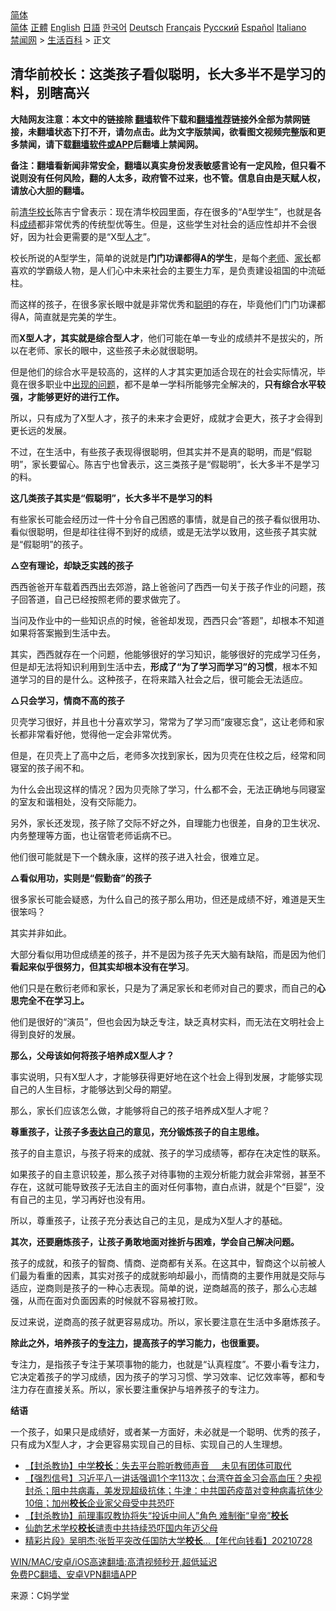  <!-- 面包屑导航 --> <div class="breadcrumb"><!-- GTranslate: https://gtranslate.io/ -->  <div class="switcher notranslate">  <div class="selected">  <a href="#" onclick="return false;"> 简体</a>  </div>  <div class="option">  <a href="https://www.bannedbook.org" onclick="doGTranslate('zh-CN|zh-CN');jQuery('div.switcher div.selected a').html(jQuery(this).html());return false;" title="简体中文" class="nturl selected"> 简体</a>  <a href="https://www.bannedbook.org/zh-tw/" onclick="doGTranslate('zh-CN|zh-TW');jQuery('div.switcher div.selected a').html(jQuery(this).html());return false;" title="繁體中文" class="nturl"> 正體</a>  <a href="https://www.bannedbook.org/en/" onclick="doGTranslate('zh-CN|en');jQuery('div.switcher div.selected a').html(jQuery(this).html());return false;" title="English" class="nturl"> English</a>  <a href="https://www.bannedbook.org/ja/" onclick="doGTranslate('zh-CN|ja');jQuery('div.switcher div.selected a').html(jQuery(this).html());return false;" title="日本語" class="nturl"> 日語</a>  <a href="https://www.bannedbook.org/ko/" onclick="doGTranslate('zh-CN|ko');jQuery('div.switcher div.selected a').html(jQuery(this).html());return false;" title="한국어" class="nturl"> 한국어</a>  <a href="https://www.bannedbook.org/de/" onclick="doGTranslate('zh-CN|de');jQuery('div.switcher div.selected a').html(jQuery(this).html());return false;" title="Deutsch" class="nturl"> Deutsch</a>  <a href="https://www.bannedbook.org/fr/" onclick="doGTranslate('zh-CN|fr');jQuery('div.switcher div.selected a').html(jQuery(this).html());return false;" title="Français" class="nturl"> Français</a>  <a href="https://www.bannedbook.org/ru/" onclick="doGTranslate('zh-CN|ru');jQuery('div.switcher div.selected a').html(jQuery(this).html());return false;" title="Русский" class="nturl"> Русский</a>  <a href="https://www.bannedbook.org/es/" onclick="doGTranslate('zh-CN|es');jQuery('div.switcher div.selected a').html(jQuery(this).html());return false;" title="Español" class="nturl"> Español</a>  <a href="https://www.bannedbook.org/it/" onclick="doGTranslate('zh-CN|it');jQuery('div.switcher div.selected a').html(jQuery(this).html());return false;" title="Italiano" class="nturl"> Italiano</a>  </div>  </div>      <div class='breadcrumb-sub'><!-- Breadcrumb NavXT 6.3.0 --> <a href="https://www.bannedbook.org/" class="home">禁闻网</a> &gt; <a href="https://www.bannedbook.org/bnews/lifebaike/" class="category">生活百科</a> &gt; 正文</div></div><h2>清华前校长：这类孩子看似聪明，长大多半不是学习的料，别瞎高兴</h2> <p class="notice"><b>大陆网友注意：本文中的链接除 <a href="https://github.com/bannedbook/fanqiang" >翻墙</a>软件下载和<a href="https://github.com/killgcd/justmysocks/blob/master/README.md">翻墙推荐</a>链接外全部为禁网链接，未翻墙状态下打不开，请勿点击。此为文字版禁闻，欲看图文视频完整版和更多禁闻，请下载<a href="https://github.com/bannedbook/fanqiang">翻墙软件或APP</a>后翻墙上禁闻网。</p><p>备注：翻墙看新闻非常安全，翻墙以真实身份发表敏感言论有一定风险，但只看不说则没有任何风险，翻的人太多，政府管不过来，也不管。信息自由是天赋人权，请放心大胆的翻墙。</b></p>  <div class="entry"> <p>前<a href="https://www.bannedbook.org/bnews/tag/%E6%B8%85%E5%8D%8E/" class="st_tag internal_tag" rel="tag" title="标签 清华 下的日志">清华</a><a href="https://www.bannedbook.org/bnews/tag/%E6%A0%A1%E9%95%BF/" class="st_tag internal_tag" rel="tag" title="标签 校长 下的日志">校长</a>陈吉宁曾表示：现在清华校园里面，存在很多的“A型学生”，也就是各科<a href="https://www.bannedbook.org/bnews/tag/%E6%88%90%E7%BB%A9/" class="st_tag internal_tag" rel="tag" title="标签 成绩 下的日志">成绩</a>都非常优秀的传统型优等生。但是，这些学生对社会的适应性却并不会很好，因为社会更需要的是“X型<a href="https://www.bannedbook.org/bnews/tag/%E4%BA%BA%E6%89%8D/" class="st_tag internal_tag" rel="tag" title="标签 人才 下的日志">人才</a>”。</p> <p>校长所说的A型学生，简单的说就是<strong>门门功课都得A的学生</strong>，是每个<a href="https://www.bannedbook.org/bnews/tag/%e8%80%81%e5%b8%88/" class="st_tag internal_tag" rel="tag" title="标签 老师 下的日志">老师</a>、<a href="https://www.bannedbook.org/bnews/tag/%E5%AE%B6%E9%95%BF/" class="st_tag internal_tag" rel="tag" title="标签 家长 下的日志">家长</a>都喜欢的学霸级人物，是人们心中未来社会的主要生力军，是负责建设祖国的中流砥柱。</p> <p>而这样的孩子，在很多家长眼中就是非常优秀和<a href="https://www.bannedbook.org/bnews/tag/%E8%81%AA%E6%98%8E/" class="st_tag internal_tag" rel="tag" title="标签 聪明 下的日志">聪明</a>的存在，毕竟他们门门功课都得A，简直就是完美的学生。</p> <p>而<strong>X型人才，其实就是综合型人才</strong>，他们可能在单一专业的成绩并不是拔尖的，所以在老师、家长的眼中，这些孩子未必就很聪明。</p> <p>但是他们的综合水平是较高的，这样的人才其实更加适合现在的社会实际情况，毕竟在很多职业中<span class='wp_keywordlink'><a href="https://www.bannedbook.org/forum11/topic335.html" title="禁片：发展中出现的问题，只能靠发展解决？" target="_blank">出现的问题</a></span>，都不是单一学科所能够完全解决的，<strong>只有综合水平较强，才能够更好的进行工作。</strong></p> <p>所以，只有成为了X型人才，孩子的未来才会更好，成就才会更大，孩子才会得到更长远的发展。</p> <p>不过，在生活中，有些孩子表现得很聪明，但其实并不是真的聪明，而是“假聪明”，家长要留心。陈吉宁也曾表示，这三类孩子是“假聪明”，长大多半不是学习的料。</p> <p><strong>这几类孩子其实是“假聪明”，长大多半不是学习的料</strong></p> <p>有些家长可能会经历过一件十分令自己困惑的事情，就是自己的孩子看似很用功、看似很聪明，但是却往往得不到好的成绩，或是无法学以致用，这些孩子其实就是“假聪明”的孩子。</p> <p><strong>△空有理论，却缺乏实践的孩子</strong></p>  <p>西西爸爸开车载着西西出去郊游，路上爸爸问了西西一句关于孩子作业的问题，孩子回答道，自己已经按照老师的要求做完了。</p> <p>当问及作业中的一些知识点的时候，爸爸却发现，西西只会“答题”，却根本不知道如果将答案搬到生活中去。</p> <p>其实，西西就存在一个问题，他能够很好的学习知识，能够很好的完成学习任务，但是却无法将知识利用到生活中去，<strong>形成了“为了学习而学习”的习惯</strong>，根本不知道学习的目的是什么。这种孩子，在将来踏入社会之后，很可能会无法适应。</p> <p><strong>△只会学习，情商不高的孩子</strong></p> <p>贝壳学习很好，并且也十分喜欢学习，常常为了学习而“废寝忘食”，这让老师和家长都非常看好他，觉得他一定会非常优秀。</p> <p>但是，在贝壳上了高中之后，老师多次找到家长，因为贝壳在住校之后，经常和同寝室的孩子闹不和。</p> <p>为什么会出现这样的情况？因为贝壳除了学习，什么都不会，无法正确地与同寝室的室友和谐相处，没有交际能力。</p> <p>另外，家长还发现，孩子除了交际不好之外，自理能力也很差，自身的卫生状况、内务整理等方面，也让宿管老师诟病不已。</p> <p>他们很可能就是下一个魏永康，这样的孩子进入社会，很难立足。</p> <p><strong>△看似用功，实则是“假勤奋”的孩子</strong></p>  <p>很多家长可能会疑惑，为什么自己的孩子那么用功，但还是成绩不好，难道是天生很笨吗？</p> <p>其实并非如此。</p> <p>大部分看似用功但成绩差的孩子，并不是因为孩子先天大脑有缺陷，而是因为他们<strong>看起来似乎很努力，但其实却根本没有在学习</strong>。</p> <p>他们只是在敷衍老师和家长，只是为了满足家长和老师对自己的要求，而自己的<strong>心思完全不在学习上。</strong></p> <p>他们是很好的“演员”，但也会因为缺乏专注，缺乏真材实料，而无法在文明社会上得到良好的发展。</p> <p><strong>那么，父母该如何将孩子培养成X型人才？</strong></p> <p>事实说明，只有X型人才，才能够获得更好地在这个社会上得到发展，才能够实现自己的人生目标，才能够达到父母的期望。</p> <p>那么，家长们应该怎么做，才能够将自己的孩子培养成X型人才呢？</p> <p><strong>尊重孩子，让孩子多<a href="https://www.bannedbook.org/bnews/tag/%E8%A1%A8%E8%BE%BE%E8%87%AA%E5%B7%B1/" class="st_tag internal_tag" rel="tag" title="标签 表达自己 下的日志">表达自己</a>的意见，充分锻炼孩子的自主思维。</strong></p> <p>孩子的自主意识，与孩子将来的成就、孩子的学习成绩等，都存在决定性的联系。</p>  <p>如果孩子的自主意识较差，那么孩子对待事物的主观分析能力就会非常弱，甚至不存在，这就可能导致孩子无法自主的面对任何事物，直白点讲，就是个“巨婴”，没有自己的主见，学习再好也没有用。</p> <p>所以，尊重孩子，让孩子充分表达自己的主见，是成为X型人才的基础。</p> <p><strong>其次，还要磨炼孩子，让孩子勇敢地面对挫折与困难，学会自己解决问题。</strong></p> <p>孩子的成就，和孩子的智商、情商、逆商都有关系。在这其中，智商这个以前被人们最为看重的因素，其实对孩子的成就影响却最小，而情商的主要作用就是交际与适应，逆商则是孩子的一种心志表现。简单的说，逆商越高的孩子，那么心志越强，从而在面对负面因素的时候就不容易被打败。</p> <p>反过来说，逆商高的孩子就更容易成功。所以，家长要注意在生活中多磨炼孩子。</p> <p><strong>除此之外，培养孩子的<a href="https://www.bannedbook.org/bnews/tag/%E4%B8%93%E6%B3%A8%E5%8A%9B/" class="st_tag internal_tag" rel="tag" title="标签 专注力 下的日志">专注力</a>，提高孩子的学习能力，也很重要。</strong></p> <p>专注力，是指孩子专注于某项事物的能力，也就是“认真程度”。不要小看专注力，它决定着孩子的学习成绩，因为孩子的学习习惯、学习效率、记忆效率等，都和专注力存在直接关系。所以，家长要注重保护与培养孩子的专注力。</p> <p><strong>结语</strong></p> <p>一个孩子，如果只是成绩好，或者某一方面好，未必就是一个聪明、优秀的孩子，只有成为X型人才，才会更容易实现自己的目标、实现自己的人生理想。</p> <ul class='op-related-articles' title='相关阅读'> <li><a href='https://www.bannedbook.org/bnews/comments/20210803/1599411.html' target='_blank'>【封杀教协】中学<b>校长</b>：失去平台聆听教师声音     未见有团体可取代</a></li> <li><a href='https://www.bannedbook.org/bnews/bannedvideo/20210801/1598401.html' target='_blank'>【强烈信号】习近平八一讲话强调1个字113次；台湾夺首金习会高血压？央视封杀；阻中共病毒，美发现超级抗体；牛津：中共国药疫苗对变种病毒抗体少10倍；加州<b>校长</b>企业家父母受中共恐吓</a></li> <li><a href='https://www.bannedbook.org/bnews/comments/20210801/1598366.html' target='_blank'>【封杀教协】前理事叹教协将失“投诉中间人”角色 难制衡“皇帝”<b>校长</b></a></li> <li><a href='https://www.bannedbook.org/bnews/comments/20210731/1597875.html' target='_blank'>仙韵艺术学校<b>校长</b>谴责中共持续恐吓国内年迈父母</a></li> <li><a href='https://www.bannedbook.org/bnews/taiwannews/20210728/1595952.html' target='_blank'>精彩片段》吴明杰:张哲平突改任国防大学<b>校长</b>...【年代向钱看】20210728</a></li> </ul> <p class="texttj"> <a href="https://github.com/bannedbook/fanqiang/wiki/V2ray%E6%9C%BA%E5%9C%BA" target="_blank">WIN/MAC/安卓/iOS高速翻墙:高清视频秒开,超低延迟</a><br/> <a href="https://github.com/bannedbook/fanqiang/wiki/%E7%A6%81%E9%97%BB%E7%BD%91%E5%AE%89%E5%8D%93%E7%BF%BB%E5%A2%99%E6%96%B0%E9%97%BBAPP" target="_blank">免费PC翻墙、安卓VPN翻墙APP</a></p> <p> 来源：C妈学堂 </p><a name='sharetosocial'></a>  <div style="margin-bottom:5px;padding-bottom:5px;clear:both"> <div id="archive-pix-1" class="banner-ads"> <!-- AuctionX Display platform tag START --> <div id="26318x728x90x621x_ADSLOT2" clicktrack="%%CLICK_URL_ESC%%"></div> <!-- AuctionX Display platform tag END --> </div> <div id="archive-pix-2" class="banner-ads"> <!-- AuctionX Display platform tag START --> <div id="26315x300x250x621x_ADSLOT2" clicktrack="%%CLICK_URL_ESC%%"></div> <!-- AuctionX Display platform tag END --> </div> </div>  <div id="archive-pix-1" class="banner-ads"> <!-- AuctionX Display platform tag START --> <div id="26318x728x90x621x_ADSLOT3" clicktrack="%%CLICK_URL_ESC%%"></div> <!-- AuctionX Display platform tag END --> </div> </div><!--END ENTRY--> 